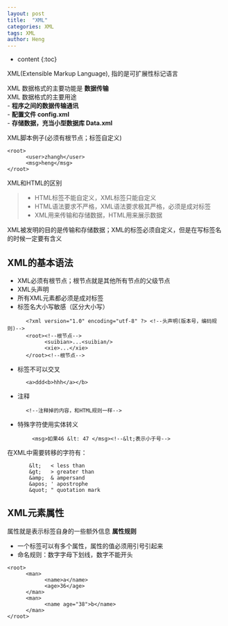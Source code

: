 ```yaml
---
layout: post
title:  "XML"
categories: XML
tags: XML
author: Heng
---
```


* content
{:toc}

XML(Extensible Markup Language), 指的是可扩展性标记语言<br>

XML 数据格式的主要功能是 **数据传输**<br>
XML 数据格式的主要用途<br>
      - **程序之间的数据传输通讯**<br>
      - **配置文件 config.xml**<br>
      - **存储数据，充当小型数据库 Data.xml**<br>




XML脚本例子(必须有根节点；标签自定义)
```
<root> 
      <user>zhangh</user>
      <msg>heng</msg>
</root>
```
XML和HTML的区别
>- HTML标签不能自定义，XML标签只能自定义
>- HTML语法要求不严格，XML语法要求极其严格，必须是成对标签
>- XML用来传输和存储数据，HTML用来展示数据

XML被发明的目的是传输和存储数据；XML的标签必须自定义，但是在写标签名的时候一定要有含义

## XML的基本语法
- XML必须有根节点；根节点就是其他所有节点的父级节点
- XML头声明<?xml version="版本号" encoding="编码规则" ?>
- 所有XML元素都必须是成对标签
- 标签名大小写敏感（区分大小写）
```
      <?xml version="1.0" encoding="utf-8" ?> <!--头声明(版本号，编码规则)-->
      <root><!--根节点-->
            <suibian>...<suibian/>
            <xie>...</xie>
      </root><!--根节点-->
```
- 标签不可以交叉
```
      <a>ddd<b>hhh</a></b>
```
- 注释
```
      <!--注释掉的内容，和HTML规则一样-->
```
- 特殊字符使用实体转义
```
        <msg>如果46 &lt: 47 </msg><!--&lt;表示小于号-->
```
在XML中需要转移的字符有：
```
       &lt;   < less than
       &gt;   > greater than
       &amp;  & ampersand
       &apos; ' apostrophe
       &quot; " quotation mark
```
## XML元素属性

属性就是表示标签自身的一些额外信息
**属性规则**
- 一个标签可以有多个属性，属性的值必须用引号引起来
- 命名规则：数字字母下划线，数字不能开头

```
<root>
      <man>
            <name>a</name>
            <age>36</age>
      </man>
      <man>
            <name age="38">b</name>
      </man>
</root>
```
